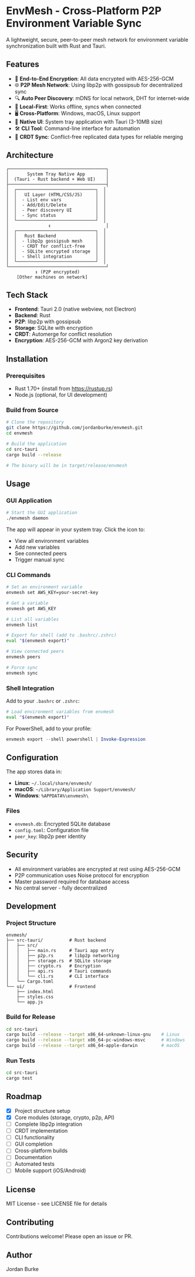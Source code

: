 # EnvMesh - Cross-Platform P2P Environment Variable Sync

A lightweight, secure, peer-to-peer mesh network for environment variable synchronization built with Rust and Tauri.

## Features

- 🔐 **End-to-End Encryption**: All data encrypted with AES-256-GCM
- 🌐 **P2P Mesh Network**: Using libp2p with gossipsub for decentralized sync
- 🔍 **Auto Peer Discovery**: mDNS for local network, DHT for internet-wide
- 💾 **Local-First**: Works offline, syncs when connected
- 🖥️ **Cross-Platform**: Windows, macOS, Linux support
- 🎨 **Native UI**: System tray application with Tauri (3-10MB size)
- 🛠️ **CLI Tool**: Command-line interface for automation
- 🔄 **CRDT Sync**: Conflict-free replicated data types for reliable merging

## Architecture

```
┌─────────────────────────────────────┐
│       System Tray Native App        │
│  (Tauri - Rust backend + Web UI)    │
├─────────────────────────────────────┤
│  ┌──────────────────────────────┐  │
│  │   UI Layer (HTML/CSS/JS)     │  │
│  │  - List env vars             │  │
│  │  - Add/Edit/Delete           │  │
│  │  - Peer discovery UI         │  │
│  │  - Sync status               │  │
│  └──────────────────────────────┘  │
│               ↕                     │
│  ┌──────────────────────────────┐  │
│  │   Rust Backend               │  │
│  │  - libp2p gossipsub mesh     │  │
│  │  - CRDT for conflict-free    │  │
│  │  - SQLite encrypted storage  │  │
│  │  - Shell integration         │  │
│  └──────────────────────────────┘  │
└─────────────────────────────────────┘
           ↕ (P2P encrypted)
    [Other machines on network]
```

## Tech Stack

- **Frontend**: Tauri 2.0 (native webview, not Electron)
- **Backend**: Rust
- **P2P**: libp2p with gossipsub
- **Storage**: SQLite with encryption
- **CRDT**: Automerge for conflict resolution
- **Encryption**: AES-256-GCM with Argon2 key derivation

## Installation

### Prerequisites

- Rust 1.70+ (install from https://rustup.rs)
- Node.js (optional, for UI development)

### Build from Source

```bash
# Clone the repository
git clone https://github.com/jordanburke/envmesh.git
cd envmesh

# Build the application
cd src-tauri
cargo build --release

# The binary will be in target/release/envmesh
```

## Usage

### GUI Application

```bash
# Start the GUI application
./envmesh daemon
```

The app will appear in your system tray. Click the icon to:
- View all environment variables
- Add new variables
- See connected peers
- Trigger manual sync

### CLI Commands

```bash
# Set an environment variable
envmesh set AWS_KEY=your-secret-key

# Get a variable
envmesh get AWS_KEY

# List all variables
envmesh list

# Export for shell (add to .bashrc/.zshrc)
eval "$(envmesh export)"

# View connected peers
envmesh peers

# Force sync
envmesh sync
```

### Shell Integration

Add to your `.bashrc` or `.zshrc`:

```bash
# Load environment variables from envmesh
eval "$(envmesh export)"
```

For PowerShell, add to your profile:

```powershell
envmesh export --shell powershell | Invoke-Expression
```

## Configuration

The app stores data in:
- **Linux**: `~/.local/share/envmesh/`
- **macOS**: `~/Library/Application Support/envmesh/`
- **Windows**: `%APPDATA%\envmesh\`

### Files

- `envmesh.db`: Encrypted SQLite database
- `config.toml`: Configuration file
- `peer_key`: libp2p peer identity

## Security

- All environment variables are encrypted at rest using AES-256-GCM
- P2P communication uses Noise protocol for encryption
- Master password required for database access
- No central server - fully decentralized

## Development

### Project Structure

```
envmesh/
├── src-tauri/          # Rust backend
│   ├── src/
│   │   ├── main.rs     # Tauri app entry
│   │   ├── p2p.rs      # libp2p networking
│   │   ├── storage.rs  # SQLite storage
│   │   ├── crypto.rs   # Encryption
│   │   ├── api.rs      # Tauri commands
│   │   └── cli.rs      # CLI interface
│   └── Cargo.toml
└── ui/                 # Frontend
    ├── index.html
    ├── styles.css
    └── app.js
```

### Build for Release

```bash
cd src-tauri
cargo build --release --target x86_64-unknown-linux-gnu    # Linux
cargo build --release --target x86_64-pc-windows-msvc      # Windows
cargo build --release --target x86_64-apple-darwin         # macOS
```

### Run Tests

```bash
cd src-tauri
cargo test
```

## Roadmap

- [x] Project structure setup
- [x] Core modules (storage, crypto, p2p, API)
- [ ] Complete libp2p integration
- [ ] CRDT implementation
- [ ] CLI functionality
- [ ] GUI completion
- [ ] Cross-platform builds
- [ ] Documentation
- [ ] Automated tests
- [ ] Mobile support (iOS/Android)

## License

MIT License - see LICENSE file for details

## Contributing

Contributions welcome! Please open an issue or PR.

## Author

Jordan Burke
